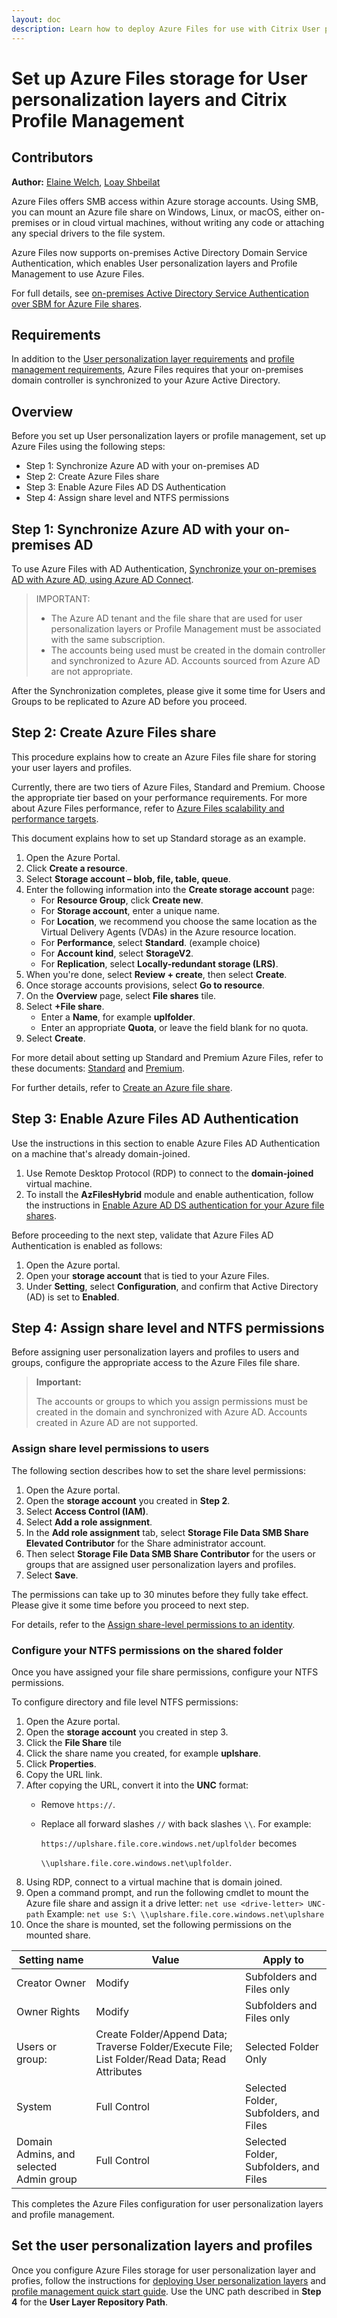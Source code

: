 ```yaml
---
layout: doc
description: Learn how to deploy Azure Files for use with Citrix User personalization layers and Citrix Profile Management
---
```

# Set up Azure Files storage for User personalization layers and Citrix Profile Management

## Contributors

**Author:** [Elaine Welch](mailto:Elaine.Welch@citrix.com), [Loay Shbeilat](mailto:loay.shbeilat@citrix.com) 

Azure Files offers SMB access within Azure storage accounts. Using SMB, you can mount an Azure file share on Windows, Linux, or macOS, either on-premises or in cloud virtual machines, without writing any code or attaching any special drivers to the file system.

Azure Files now supports on-premises Active Directory Domain Service Authentication, which enables User personalization layers and Profile Management to use Azure Files.

For full details, see [on-premises Active Directory Service Authentication over SBM for Azure File shares](https://docs.microsoft.com/en-us/azure/storage/files/storage-files-identity-auth-active-directory-enable).

## Requirements

In addition to the [User personalization layer requirements](https://docs.citrix.com/en-us/citrix-virtual-apps-desktops/install-configure/user-personalization-layer.html) and [profile management requirements](https://docs.citrix.com/en-us/profile-management/current-release/system-requirements.html), Azure Files requires that your on-premises domain controller is synchronized to your Azure Active Directory.

## Overview

Before you set up User personalization layers or profile management, set up Azure Files using the following steps:

-  Step 1: Synchronize Azure AD with your on-premises AD 
-  Step 2: Create Azure Files share
-  Step 3: Enable Azure Files AD DS Authentication
-  Step 4: Assign share level and NTFS permissions

## Step 1: Synchronize Azure AD with your on-premises AD

To use Azure Files with AD Authentication, [Synchronize your on-premises AD with Azure AD, using Azure AD Connect](https://docs.microsoft.com/en-us/azure/active-directory/hybrid/how-to-connect-install-roadmap).

>IMPORTANT:
>
>-  The Azure AD tenant and the file share that are used for user personalization layers or Profile Management must be associated with the same subscription.
>-  The accounts being used must be created in the domain controller and synchronized to Azure AD. Accounts sourced from Azure AD are not appropriate.

After the Synchronization completes, please give it some time for Users and Groups to be replicated to Azure AD before you proceed.

## Step 2: Create Azure Files share

This procedure explains how to create an Azure Files file share for storing your user layers and profiles.

Currently, there are two tiers of Azure Files, Standard and Premium. Choose the appropriate tier based on your performance requirements. For more about Azure Files performance, refer to [Azure Files scalability and performance targets](https://docs.microsoft.com/en-us/azure/storage/files/storage-files-scale-targets#file-share-and-file-scale-targets).

This document explains how to set up Standard storage as an example.

1. Open the Azure Portal. 
1. Click **Create a resource**.
1. Select **Storage account – blob, file, table, queue**.
1. Enter the following information into the **Create storage account** page:
   -  For **Resource Group**, click **Create new**.
   -  For **Storage account**, enter a unique name.
   -  For **Location**, we recommend you choose the same location as the Virtual Delivery Agents (VDAs) in the Azure resource location.
   -  For **Performance**, select **Standard**. (example choice)
   -  For **Account kind**, select **StorageV2**.
   -  For **Replication**, select **Locally-redundant storage (LRS)**.
1. When you're done, select **Review + create**, then select **Create**.
1. Once storage accounts provisions, select **Go to resource**.
1. On the **Overview** page, select **File shares** tile.
1. Select **+File share**.
   -  Enter a **Name**, for example **uplfolder**.
   -  Enter an appropriate **Quota**, or leave the field blank for no quota.
1. Select **Create**.

For more detail about setting up Standard and Premium Azure Files, refer to these documents:
[Standard](https://docs.microsoft.com/en-us/azure/storage/files/storage-files-how-to-create-large-file-share?tabs=azure-portal)
 and [Premium](https://docs.microsoft.com/en-us/azure/storage/files/storage-how-to-create-premium-fileshare).

For further details, refer to [Create an Azure file share](https://docs.microsoft.com/en-us/azure/storage/files/storage-how-to-create-file-share?tabs=azure-portal).

## Step 3: Enable Azure Files AD Authentication

Use the instructions in this section to enable Azure Files AD Authentication on a machine that's already domain-joined. 

1. Use Remote Desktop Protocol (RDP) to connect to the **domain-joined** virtual machine.
1. To install the **AzFilesHybrid** module and enable authentication, follow the instructions in [Enable Azure AD DS authentication for your Azure file shares](https://docs.microsoft.com/en-us/azure/storage/files/storage-files-identity-ad-ds-enable).

Before proceeding to the next step, validate that Azure Files AD Authentication is enabled as follows:

1. Open the Azure portal.
1. Open your **storage account** that is tied to your Azure Files.
1. Under **Setting**, select **Configuration**, and confirm that Active Directory (AD) is set to **Enabled**.

## Step 4: Assign share level and NTFS permissions

Before assigning user personalization layers and profiles to users and groups, configure the appropriate access to the Azure Files file share. 

>**Important:**
>
>The accounts or groups to which you assign permissions must be created in the domain and synchronized with Azure AD. Accounts created in Azure AD are not supported.

### Assign share level permissions to users

The following section describes how to set the share level permissions:

1. Open the Azure portal.
1. Open the **storage account** you created in **Step 2**.
1. Select **Access Control (IAM)**.
1. Select **Add a role assignment**.
1. In the **Add role assignment** tab, select **Storage File Data SMB Share Elevated Contributor** for the Share administrator account.
1. Then select **Storage File Data SMB Share Contributor** for the users or groups that are assigned user personalization layers and profiles.
1. Select **Save**.

The permissions can take up to 30 minutes before they fully take effect. Please give it some time before you proceed to next step.

For details, refer to the [Assign share-level permissions to an identity](https://docs.microsoft.com/en-us/azure/storage/files/storage-files-identity-ad-ds-assign-permissions).

### Configure your NTFS permissions on the shared folder

Once you have assigned your file share permissions, configure your NTFS permissions. 

To configure directory and file level NTFS permissions:

1. Open the Azure portal.
1. Open the **storage account** you created in step 3.
1. Click the **File Share** tile
1. Click the share name you created, for example **uplshare**.
1. Click **Properties**.
1. Copy the URL link.
1. After copying the URL, convert it into the **UNC** format:
   - Remove `https://`.
   - Replace all forward slashes `//` with back slashes `\\`. For example:
   
      `https://uplshare.file.core.windows.net/uplfolder` becomes
      
      `\\uplshare.file.core.windows.net\uplfolder`.
1. Using RDP, connect to a virtual machine that is domain joined.
1. Open a command prompt, and run the following cmdlet to mount the Azure file share and assign it a drive letter:
     `net use <drive-letter> UNC-path`
     Example: `net use S:\ \\uplshare.file.core.windows.net\uplshare`
1. Once the share is mounted, set the following permissions on the mounted share.

| Setting name | Value | Apply to |
|---|---|---|
| Creator Owner|Modify | Subfolders and Files only |
| Owner Rights | Modify | Subfolders and Files only |
| Users or group: | Create Folder/Append Data; Traverse Folder/Execute File; List Folder/Read Data; Read Attributes | Selected Folder Only |
| System | Full Control | Selected Folder, Subfolders, and Files |
| Domain Admins, and selected Admin group | Full Control | Selected Folder, Subfolders, and Files |

This completes the Azure Files configuration for user personalization layers and profile management.

## Set the user personalization layers and profiles

Once you configure Azure Files storage for user personalization layer and profies, follow the instructions for [deploying User personalization layers](https://docs.citrix.com/en-us/citrix-virtual-apps-desktops/install-configure/user-personalization-layer.html) and [profile management quick start guide](https://docs.citrix.com/en-us/profile-management/current-release/quick-start-guide.html). Use the UNC path described in **Step 4** for the **User Layer Repository Path**.

